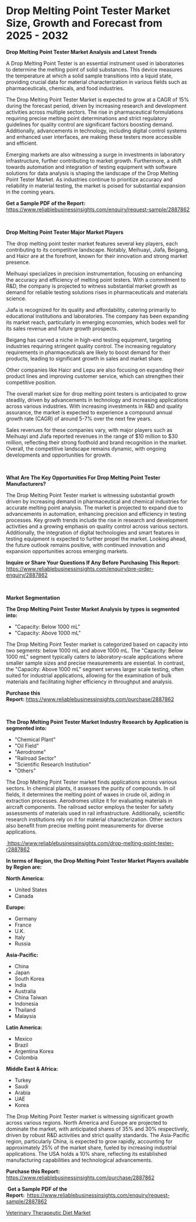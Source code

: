 <p><h1>Drop Melting Point Tester Market Size, Growth and Forecast from 2025 - 2032</h1></p><p><strong>Drop Melting Point Tester Market Analysis and Latest Trends</strong></p>
<p><p>A Drop Melting Point Tester is an essential instrument used in laboratories to determine the melting point of solid substances. This device measures the temperature at which a solid sample transitions into a liquid state, providing crucial data for material characterization in various fields such as pharmaceuticals, chemicals, and food industries. </p><p>The Drop Melting Point Tester Market is expected to grow at a CAGR of 15% during the forecast period, driven by increasing research and development activities across multiple sectors. The rise in pharmaceutical formulations requiring precise melting point determinations and strict regulatory guidelines for quality control are significant factors boosting demand. Additionally, advancements in technology, including digital control systems and enhanced user interfaces, are making these testers more accessible and efficient. </p><p>Emerging markets are also witnessing a surge in investments in laboratory infrastructure, further contributing to market growth. Furthermore, a shift towards automation and integration of testing equipment with software solutions for data analysis is shaping the landscape of the Drop Melting Point Tester Market. As industries continue to prioritize accuracy and reliability in material testing, the market is poised for substantial expansion in the coming years.</p></p>
<p><strong>Get a Sample PDF of the Report:&nbsp;</strong> <a href="https://www.reliablebusinessinsights.com/enquiry/request-sample/2887862?utm_campaign=2811&utm_medium=2&utm_source=Github&utm_content=ia&utm_term=14032025&utm_id=drop-melting-point-tester">https://www.reliablebusinessinsights.com/enquiry/request-sample/2887862</a></p>
<p>&nbsp;</p>
<p><strong>Drop Melting Point Tester Major Market Players</strong></p>
<p><p>The drop melting point tester market features several key players, each contributing to its competitive landscape. Notably, Meihuayi, Jiafa, Beigang, and Haicr are at the forefront, known for their innovation and strong market presence. </p><p>Meihuayi specializes in precision instrumentation, focusing on enhancing the accuracy and efficiency of melting point testers. With a commitment to R&D, the company is projected to witness substantial market growth as demand for reliable testing solutions rises in pharmaceuticals and materials science.</p><p>Jiafa is recognized for its quality and affordability, catering primarily to educational institutions and laboratories. The company has been expanding its market reach, particularly in emerging economies, which bodes well for its sales revenue and future growth prospects.</p><p>Beigang has carved a niche in high-end testing equipment, targeting industries requiring stringent quality control. The increasing regulatory requirements in pharmaceuticals are likely to boost demand for their products, leading to significant growth in sales and market share.</p><p>Other companies like Haicr and Lepu are also focusing on expanding their product lines and improving customer service, which can strengthen their competitive position.</p><p>The overall market size for drop melting point testers is anticipated to grow steadily, driven by advancements in technology and increasing applications across various industries. With increasing investments in R&D and quality assurance, the market is expected to experience a compound annual growth rate (CAGR) of around 5-7% over the next few years.</p><p>Sales revenues for these companies vary, with major players such as Meihuayi and Jiafa reported revenues in the range of $10 million to $30 million, reflecting their strong foothold and brand recognition in the market. Overall, the competitive landscape remains dynamic, with ongoing developments and opportunities for growth.</p></p>
<p>&nbsp;</p>
<p><strong>What Are The Key Opportunities For Drop Melting Point Tester Manufacturers?</strong></p>
<p><p>The Drop Melting Point Tester market is witnessing substantial growth driven by increasing demand in pharmaceutical and chemical industries for accurate melting point analysis. The market is projected to expand due to advancements in automation, enhancing precision and efficiency in testing processes. Key growth trends include the rise in research and development activities and a growing emphasis on quality control across various sectors. Additionally, the integration of digital technologies and smart features in testing equipment is expected to further propel the market. Looking ahead, the future outlook remains positive, with continued innovation and expansion opportunities across emerging markets.</p></p>
<p><strong>Inquire or Share Your Questions If Any Before Purchasing This Report:</strong> <a href="https://www.reliablebusinessinsights.com/enquiry/pre-order-enquiry/2887862?utm_campaign=2811&utm_medium=2&utm_source=Github&utm_content=ia&utm_term=14032025&utm_id=drop-melting-point-tester">https://www.reliablebusinessinsights.com/enquiry/pre-order-enquiry/2887862</a></p>
<p>&nbsp;</p>
<p><strong>Market Segmentation</strong></p>
<p><strong>The Drop Melting Point Tester Market Analysis by types is segmented into:</strong></p>
<p><ul><li>"Capacity: Below 1000 mL"</li><li>"Capacity: Above 1000 mL"</li></ul></p>
<p><p>The Drop Melting Point Tester market is categorized based on capacity into two segments: below 1000 mL and above 1000 mL. The "Capacity: Below 1000 mL" segment typically caters to laboratory-scale applications where smaller sample sizes and precise measurements are essential. In contrast, the "Capacity: Above 1000 mL" segment serves larger scale testing, often suited for industrial applications, allowing for the examination of bulk materials and facilitating higher efficiency in throughput and analysis.</p></p>
<p><strong>Purchase this Report:&nbsp;</strong><a href="https://www.reliablebusinessinsights.com/purchase/2887862?utm_campaign=2811&utm_medium=2&utm_source=Github&utm_content=ia&utm_term=14032025&utm_id=drop-melting-point-tester">https://www.reliablebusinessinsights.com/purchase/2887862</a></p>
<p>&nbsp;</p>
<p><strong>The Drop Melting Point Tester Market Industry Research by Application is segmented into:</strong></p>
<p><ul><li>"Chemical Plant"</li><li>"Oil Field"</li><li>"Aerodrome"</li><li>"Railroad Sector"</li><li>"Scientific Research Institution"</li><li>"Others"</li></ul></p>
<p><p>The Drop Melting Point Tester market finds applications across various sectors. In chemical plants, it assesses the purity of compounds. In oil fields, it determines the melting point of waxes in crude oil, aiding in extraction processes. Aerodromes utilize it for evaluating materials in aircraft components. The railroad sector employs the tester for safety assessments of materials used in rail infrastructure. Additionally, scientific research institutions rely on it for material characterization. Other sectors also benefit from precise melting point measurements for diverse applications.</p></p>
<p><a href="https://www.reliablebusinessinsights.com/drop-melting-point-tester-r2887862?utm_campaign=2811&utm_medium=2&utm_source=Github&utm_content=ia&utm_term=14032025&utm_id=drop-melting-point-tester">&nbsp;https://www.reliablebusinessinsights.com/drop-melting-point-tester-r2887862</a></p>
<p><strong>In terms of Region, the Drop Melting Point Tester Market Players available by Region are:</strong></p>
<p>
    <p> <strong> North America: </strong>
        <ul>
            <li>United States</li>
            <li>Canada</li>
        </ul>
        </p> 
    <p> <strong> Europe: </strong>
        <ul>
            <li>Germany</li>
            <li>France</li>
            <li>U.K.</li>
            <li>Italy</li>
            <li>Russia</li>
        </ul>
        </p> 
    <p> <strong> Asia-Pacific: </strong>
        <ul>
            <li>China</li>
            <li>Japan</li>
            <li>South Korea</li>
            <li>India</li>
            <li>Australia</li>
            <li>China Taiwan</li>
            <li>Indonesia</li>
            <li>Thailand</li>
            <li>Malaysia</li>
        </ul>
        </p> 
    <p> <strong> Latin America: </strong>
        <ul>
            <li>Mexico</li>
            <li>Brazil</li>
            <li>Argentina Korea</li>
            <li>Colombia</li>
        </ul>
        </p> 
    <p> <strong> Middle East & Africa: </strong>
        <ul>
            <li>Turkey</li>
            <li>Saudi</li>
            <li>Arabia</li>
            <li>UAE</li>
            <li>Korea</li>
        </ul>
    </p>
    </p>
<p><p>The Drop Melting Point Tester market is witnessing significant growth across various regions. North America and Europe are projected to dominate the market, with anticipated shares of 35% and 30% respectively, driven by robust R&D activities and strict quality standards. The Asia-Pacific region, particularly China, is expected to grow rapidly, accounting for approximately 25% of the market share, fueled by increasing industrial applications. The USA holds a 10% share, reflecting its established manufacturing capabilities and technological advancements.</p></p>
<p><strong>Purchase this Report: </strong><a href="https://www.reliablebusinessinsights.com/purchase/2887862?utm_campaign=2811&utm_medium=2&utm_source=Github&utm_content=ia&utm_term=14032025&utm_id=drop-melting-point-tester">https://www.reliablebusinessinsights.com/purchase/2887862</a></p>
<p>&nbsp;<strong>Get a Sample PDF of the Report:&nbsp;&nbsp;</strong><a href="https://www.reliablebusinessinsights.com/enquiry/request-sample/2887862?utm_campaign=2811&utm_medium=2&utm_source=Github&utm_content=ia&utm_term=14032025&utm_id=drop-melting-point-tester">https://www.reliablebusinessinsights.com/enquiry/request-sample/2887862</a></p>
<p><strong></strong></p>
<p><p><a href="https://github.com/nafidurii/Market-Research-Report-List-1/blob/main/veterinary-therapeutic-diet-market.md?utm_campaign=2811&utm_medium=2&utm_source=Github&utm_content=ia&utm_term=14032025&utm_id=drop-melting-point-tester">Veterinary Therapeutic Diet Market</a></p></p>
